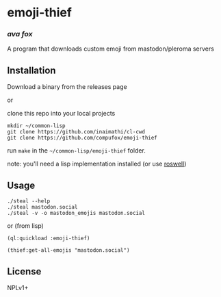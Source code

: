 # emoji-thief
### _ava fox_

A program that downloads custom emoji from mastodon/pleroma servers

## Installation

Download a binary from the releases page

or

clone this repo into your local projects

```
mkdir ~/common-lisp
git clone https://github.com/inaimathi/cl-cwd
git clone https://github.com/compufox/emoji-thief
```

run `make` in the `~/common-lisp/emoji-thief` folder.

note: you'll need a lisp implementation installed (or use [roswell](https://github.com/roswell/roswell))

## Usage

```
./steal --help
./steal mastodon.social
./steal -v -o mastodon_emojis mastodon.social
```

or (from lisp)

`(ql:quickload :emoji-thief)`

`(thief:get-all-emojis "mastodon.social")`

## License

NPLv1+

